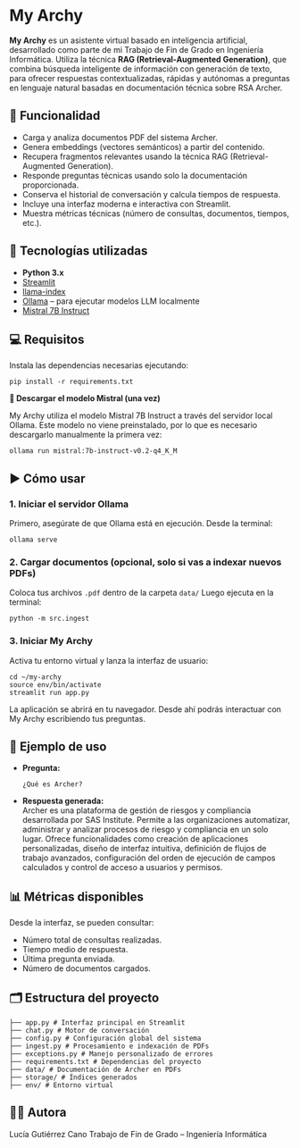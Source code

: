 # My Archy

**My Archy** es un asistente virtual basado en inteligencia artificial, desarrollado como parte de mi Trabajo de Fin de Grado en Ingeniería Informática. Utiliza la técnica **RAG (Retrieval-Augmented Generation)**, que combina búsqueda inteligente de información con generación de texto, para ofrecer respuestas contextualizadas, rápidas y autónomas a preguntas en lenguaje natural basadas en documentación técnica sobre RSA Archer.


## 📌 Funcionalidad

- Carga y analiza documentos PDF del sistema Archer.
- Genera embeddings (vectores semánticos) a partir del contenido.
- Recupera fragmentos relevantes usando la técnica RAG (Retrieval-Augmented Generation).
- Responde preguntas técnicas usando solo la documentación proporcionada.
- Conserva el historial de conversación y calcula tiempos de respuesta.
- Incluye una interfaz moderna e interactiva con Streamlit.
- Muestra métricas técnicas (número de consultas, documentos, tiempos, etc.).


## 🚀 Tecnologías utilizadas

- **Python 3.x**
- [Streamlit](https://streamlit.io/)
- [llama-index](https://docs.llamaindex.ai/)
- [Ollama](https://ollama.com/) – para ejecutar modelos LLM localmente
- [Mistral 7B Instruct](https://ollama.com/library/mistral)


## 💻 Requisitos

Instala las dependencias necesarias ejecutando:
```text
pip install -r requirements.txt
```


**🔽 Descargar el modelo Mistral (una vez)** 

My Archy utiliza el modelo Mistral 7B Instruct a través del servidor local Ollama.
Este modelo no viene preinstalado, por lo que es necesario descargarlo manualmente la primera vez:
```text
ollama run mistral:7b-instruct-v0.2-q4_K_M
```

## ▶️ Cómo usar
### 1. Iniciar el servidor Ollama
Primero, asegúrate de que Ollama está en ejecución. Desde la terminal:
```text
ollama serve
```
### 2. Cargar documentos (opcional, solo si vas a indexar nuevos PDFs)
Coloca tus archivos `.pdf` dentro de la carpeta `data/`
Luego ejecuta en la terminal: 
```text
python -m src.ingest
```
### 3. Iniciar My Archy
Activa tu entorno virtual y lanza la interfaz de usuario:
```text
cd ~/my-archy
source env/bin/activate
streamlit run app.py
```
La aplicación se abrirá en tu navegador. Desde ahí podrás interactuar con My Archy escribiendo tus preguntas.

## 🧪 Ejemplo de uso
- **Pregunta:**
  ```text
  ¿Qué es Archer?
  ```

- **Respuesta generada:**  
  Archer es una plataforma de gestión de riesgos y compliancia desarrollada por SAS Institute. Permite a las organizaciones automatizar, administrar y analizar 
  procesos de riesgo y compliancia en un solo lugar. Ofrece funcionalidades como creación de aplicaciones personalizadas, diseño de interfaz intuitiva, definición 
  de flujos de trabajo avanzados, configuración del orden de ejecución de campos calculados y control de acceso a usuarios y permisos.


## 📊 Métricas disponibles

Desde la interfaz, se pueden consultar:
- Número total de consultas realizadas.
- Tiempo medio de respuesta.
- Última pregunta enviada.
- Número de documentos cargados.

## 🗂️ Estructura del proyecto
  ```text
├── app.py # Interfaz principal en Streamlit
├── chat.py # Motor de conversación
├── config.py # Configuración global del sistema
├── ingest.py # Procesamiento e indexación de PDFs
├── exceptions.py # Manejo personalizado de errores
├── requirements.txt # Dependencias del proyecto
├── data/ # Documentación de Archer en PDFs
├── storage/ # Índices generados 
├── env/ # Entorno virtual
  ```

## 👩‍💻 Autora
Lucía Gutiérrez Cano
Trabajo de Fin de Grado – Ingeniería Informática
